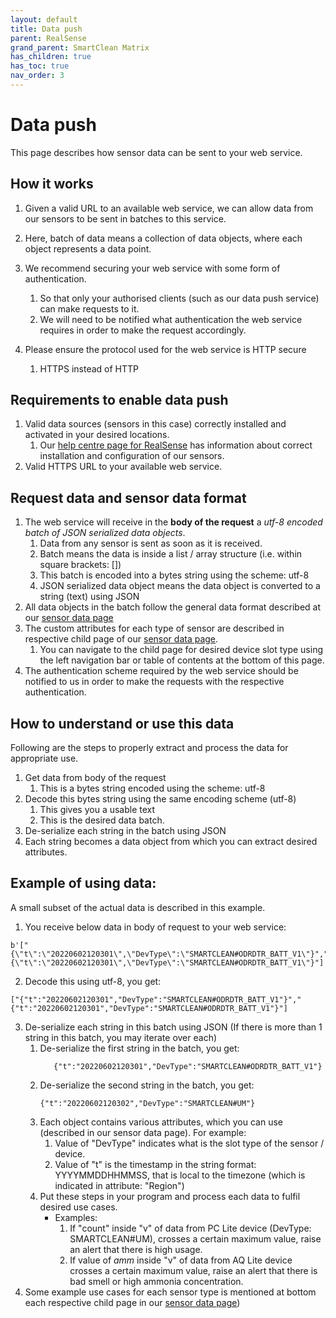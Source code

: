```yaml
---
layout: default
title: Data push
parent: RealSense
grand_parent: SmartClean Matrix
has_children: true
has_toc: true
nav_order: 3
---
```


# Data push
This page describes how sensor data can be sent to your web service.

## How it works
1. Given a valid URL to an available web service, we can allow data from our sensors to be 
sent in batches to this service.

2. Here, batch of data means a collection of data objects, where each object represents a data point.

3. We recommend securing your web service with some form of authentication.
   1. So that only your authorised clients (such as our data push service) can make requests to it.
   2. We will need to be notified what authentication the web service requires in order to make the request accordingly.
   
4. Please ensure the protocol used for the web service is HTTP secure
   1. HTTPS instead of HTTP


## Requirements to enable data push
1. Valid data sources (sensors in this case) correctly installed and activated in your desired locations.
   1. Our [help centre page for RealSense](https://help.smartclean.io/support/solutions/84000146848) has
information about correct installation and configuration of our sensors.
2. Valid HTTPS URL to your available web service.


## Request data and sensor data format
1. The web service will receive in the **body of the request** a _utf-8 encoded batch of JSON serialized data objects_.
   1. Data from any sensor is sent as soon as it is received.
   2. Batch means the data is inside a list / array structure (i.e. within square brackets: [])
   3. This batch is encoded into a bytes string using the scheme: utf-8 
   4. JSON serialized data object means the data object is converted to a string (text) using JSON
2. All data objects in the batch follow the general data format described at our 
[sensor data page](https://www.docs.smartclean.io/realsense_sensor_data.html#general-data-format)
3. The custom attributes for each type of sensor are described in respective child page of our 
[sensor data page](https://www.docs.smartclean.io/realsense_sensor_data.html#custom-data-format).
   1. You can navigate to the child page for desired device slot type using the left navigation bar or 
table of contents at the bottom of this page.
4. The authentication scheme required by the web service should be notified to us in order to make the requests
with the respective authentication.

## How to understand or use this data
Following are the steps to properly extract and process the data for appropriate use.
1. Get data from body of the request
   1. This is a bytes string encoded using the scheme: utf-8
2. Decode this bytes string using the same encoding scheme (utf-8)
   1. This gives you a usable text
   2. This is the desired data batch.
3. De-serialize each string in the batch using JSON
4. Each string becomes a data object from which you can extract desired attributes.

## Example of using data:
A small subset of the actual data is described in this example.

1. You receive below data in body of request to your web service:

```
b'["{\"t\":\"20220602120301\",\"DevType\":\"SMARTCLEAN#ODRDTR_BATT_V1\"}","{\"t\":\"20220602120301\",\"DevType\":\"SMARTCLEAN#ODRDTR_BATT_V1\"}"]'
```

2. Decode this using utf-8, you get:

```
["{"t":"20220602120301","DevType":"SMARTCLEAN#ODRDTR_BATT_V1"}","{"t":"20220602120301","DevType":"SMARTCLEAN#ODRDTR_BATT_V1"}"]
```

3. De-serialize each string in this batch using JSON
   (If there is more than 1 string in this batch, you may iterate over each)
   1. De-serialize the first string in the batch, you get:
       ```
          {"t":"20220602120301","DevType":"SMARTCLEAN#ODRDTR_BATT_V1"}
       ```
   2. De-serialize the second string in the batch, you get:
       ```
       {"t":"20220602120302","DevType":"SMARTCLEAN#UM"}
       ```
   3. Each object contains various attributes, which you can use (described in our sensor data page). 
   For example:
      1. Value of "DevType" indicates what is the slot type of the sensor / device. 
      2. Value of "t" is the timestamp in the string format: YYYYMMDDHHMMSS, that is local to the timezone
      (which is indicated in attribute: "Region")
   4. Put these steps in your program and process each data to fulfil desired use cases. 
      - Examples: 
         1. If "count" inside "v" of data from PC Lite device (DevType: SMARTCLEAN#UM),
         crosses a certain maximum value, raise an alert that there is high usage. 
         2. If value of *amm* inside "v" of data from AQ Lite device crosses a certain maximum value, 
         raise an alert that there is bad smell or high ammonia concentration.
4. Some example use cases for each sensor type is mentioned at bottom each respective child page in our 
      [sensor data page](https://www.docs.smartclean.io/realsense_sensor_data.html#custom-data-format))
